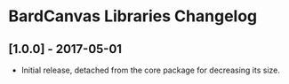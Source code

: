 
# BardCanvas Libraries Changelog 

## [1.0.0] - 2017-05-01

- Initial release, detached from the core package for decreasing its size.
